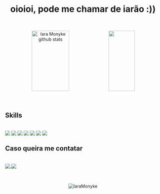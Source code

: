  <h1 align="center">oioioi, pode me chamar de iarão :)) </h1> 

<br>
<br>

<div align="center">  
  <img width="49%" height="195px" src="https://github-readme-stats.vercel.app/api?username=iaramonyke&show_icons=true&count_private=true&hide_border=true&title_color=4515b7&icon_color=7c4ceb&text_color=c8cfd5&bg_color=0d1117" alt="Iara Monyke github stats" /> 
  <img width="41%" height="195px" src="https://github-readme-stats.vercel.app/api/top-langs/?username=iaramonyke&layout=compact&hide_border=true&title_color=4515b7&text_color=f3edee&bg_color=0d1117" />
</div>

<br>
<br>

  <!--  <img src="https://github.com/iaramonyke/iaramonyke/assets/99852137/d00b91f0-9e99-45f8-9ae7-9ddc206842b4" align="right" width="450px"/> -->
  <h2>Skills</h2>
   
<div style= "display: inline_block"><br>  
<img align= "center" src= "https://img.shields.io/badge/C%23-5e1093?style=for-the-badge&logo=c-sharp&logoColor=white"/> <img align= "center"src="https://img.shields.io/badge/CSS-1756d3?&style=for-the-badge&logo=css3&logoColor=white" /> <img align= "center" src="https://img.shields.io/badge/Figma-00a809?style=for-the-badge&logo=figma&logoColor=white"/> <img align= "center" src="https://img.shields.io/badge/HTML-e66200?style=for-the-badge&logo=html5&logoColor=white" /> <img align= "center" src="https://img.shields.io/badge/JavaScript-F7DF1E?style=for-the-badge&logo=javascript&logoColor=black"/> <img align= "center" src="https://img.shields.io/badge/Visual_Studio-5C2D91?style=for-the-badge&logo=visual%20studio&logoColor=white"/> <img align= "center" src="https://img.shields.io/badge/Windows-0078D6?style=for-the-badge&logo=windows&logoColor=white"/>
</div>

<h2>Caso queira me contatar</h2>

<div style= "display: inline_block"><br> 
<a href = "mailto:immonyke@gmail.com"><img align= "center" src="https://img.shields.io/badge/-Gmail-%23333?style=for-the-badge&logo=gmail&logoColor=white" target="_blank"</a>
<a href="https://instagram.com/iaramonyke" target="_blank"><img align= "center" src="https://img.shields.io/badge/-Instagram-%23E4405F?style=for-the-badge&logo=instagram&logoColor=white" target="_blank"></a> 
</div>

<br>

<!--  ![Snake animation](https://github.com/iaramonyke/iaramonyke/blob/output/github-contribution-grid-snake.svg) -->

<br>

<p align="center"> <img src="https://komarev.com/ghpvc/?username=iaramonyke&label=Profile%20views&color=4515b7&style=background:#3630a3;color:white;" alt="IaraMonyke" /> </p>
  
<br>
